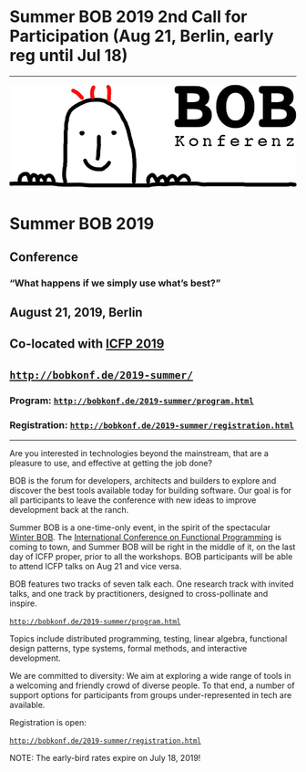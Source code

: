 ---
---

<head><meta charset="utf-8"></head>

# Summer BOB 2019 2nd Call for Participation (Aug 21, Berlin, early reg until Jul 18)

<hr/>

![BOB Logo](/images/bob_head.png)

# Summer BOB 2019

## Conference

### “What happens if we simply use what’s best?”

## August 21, 2019, Berlin

## Co-located with [ICFP 2019](https://icfp19.sigplan.org/)

## [`http://bobkonf.de/2019-summer/`](http://bobkonf.de/2019-summer/)

### Program: [`http://bobkonf.de/2019-summer/program.html`](http://bobkonf.de/2019-summer/program.html)

### Registration: [`http://bobkonf.de/2019-summer/registration.html`](http://bobkonf.de/2019-summer/registration.html)

<hr/>

Are you interested in technologies beyond the mainstream, that are a
pleasure to use, and effective at getting the job done?

BOB is the forum for developers, architects and builders to explore
and discover the best tools available today for building software. Our
goal is for all participants to leave the conference with new ideas to
improve development back at the ranch.

Summer BOB is a one-time-only event, in the spirit of the spectacular
[Winter BOB](https://bobkonf.de/2019/). The [International Conference
on Functional Programming](https://icfp19.sigplan.org/) is coming to
town, and Summer BOB will be right in the middle of it, on the last
day of ICFP proper, prior to all the workshops.  BOB participants will
be able to attend ICFP talks on Aug 21 and vice versa.

BOB features two tracks of seven talk each.  One research track with
invited talks, and one track by practitioners, designed to
cross-pollinate and inspire.

[`http://bobkonf.de/2019-summer/program.html`](http://bobkonf.de/2019-summer/program.html)

Topics include distributed programming, testing, linear algebra,
functional design patterns, type systems, formal methods, and
interactive development.

We are committed to diversity: We aim at exploring a wide range of
tools in a welcoming and friendly crowd of diverse people. To that
end, a number of support options for participants from groups
under-represented in tech are available.

Registration is open:

[`http://bobkonf.de/2019-summer/registration.html`](http://bobkonf.de/2019-summer/registration.html)

NOTE: The early-bird rates expire on July 18, 2019!
